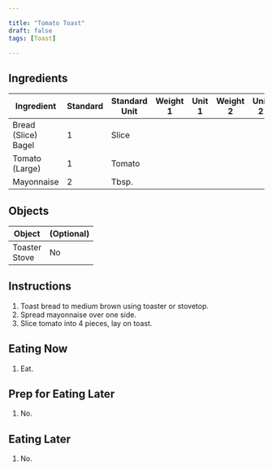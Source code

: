 ```yaml
---

title: "Tomato Toast"
draft: false
tags: [Toast]

---
```


## Ingredients

|      Ingredient           | Standard | Standard Unit | Weight 1 | Unit 1 | Weight 2 | Unit 2 |
|      ----------           | -------- | ------------- | -------- | ------ | -------- | ------ |
| Bread (Slice)<br /> Bagel | 1        | Slice         |          |        |          |        |
| Tomato (Large)            | 1        | Tomato        |          |        |          |        |
| Mayonnaise                | 2        | Tbsp.         |          |        |          |        |

## Objects

|        Object        | (Optional) |
|        ------        | ---------- |
| Toaster<br /> Stove  | No         |

## Instructions

1. Toast bread to medium brown using toaster or stovetop.
2. Spread mayonnaise over one side.
3. Slice tomato into 4 pieces, lay on toast.

## Eating Now

1. Eat.

## Prep for Eating Later

1. No.

## Eating Later

1. No.
